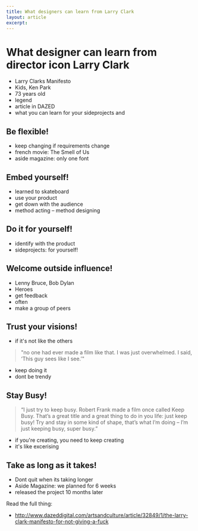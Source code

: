 ```yaml
---
title: What designers can learn from Larry Clark
layout: article
excerpt: 
---
```


# What designer can learn from director icon Larry Clark

- Larry Clarks Manifesto
- Kids, Ken Park
- 73 years old
- legend
- article in DAZED
- what you can learn for your sideprojects and 

## Be flexible!

- keep changing if requirements change
- french movie: The Smell of Us
- aside magazine: only one font

## Embed yourself!

- learned to skateboard
- use your product
- get down with the audience
- method acting – method designing

## Do it for yourself!

- identify with the product
- sideprojects: for yourself!

## Welcome outside influence!

- Lenny Bruce, Bob Dylan
- Heroes
- get feedback
- often
- make a group of peers

## Trust your visions!

- if it's not like the others

> "no one had ever made a film like that. I was just overwhelmed. I said, ‘This guy sees like I see.’"

- keep doing it
- dont be trendy

## Stay Busy!

> “I just try to keep busy. Robert Frank made a film once called Keep Busy. That’s a great title and a great thing to do in you life: just keep busy! Try and stay in some kind of shape, that’s what I’m doing – I’m just keeping busy, super busy.”

- if you're creating, you need to keep creating
- it's like excerising

## Take as long as it takes!

- Dont quit when its taking longer
- Aside Magazine: we planned for 6 weeks
- released the project 10 months later

Read the full thing:
- http://www.dazeddigital.com/artsandculture/article/32849/1/the-larry-clark-manifesto-for-not-giving-a-fuck